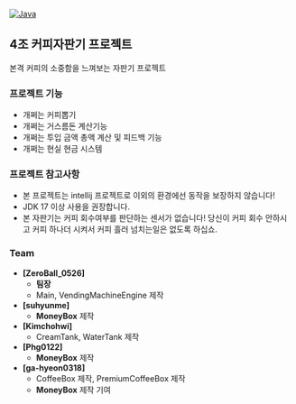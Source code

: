[![Java](https://img.shields.io/badge/Java-17-ED8B00.svg?logo=openjdk)](https://www.azul.com/)
## 4조 커피자판기 프로젝트

본격 커피의 소중함을 느껴보는 자판기 프로젝트

### 프로젝트 기능
* 개쩌는 커피뽑기
* 개쩌는 거스름돈 계산기능
* 개쩌는 투입 금액 총액 계산 및 피드백 기능
* 개쩌는 현실 현금 시스템

### 프로젝트 참고사항
* 본 프로젝트는 intellij 프로젝트로 이외의 환경에선 동작을 보장하지 않습니다!
* JDK 17 이상 사용을 권장합니다.
* 본 자판기는 커피 회수여부를 판단하는 센서가 없습니다! 당신이 커피 회수 안하시고 커피 하나더 시켜서 커피 흘러 넘치는일은 없도록 하십쇼.

### Team

* **[ZeroBall_0526]**
  * **팀장**
  * Main, VendingMachineEngine 제작
* **[suhyunme]**
  * **MoneyBox** 제작
* **[Kimchohwi]**
  * CreamTank, WaterTank 제작
* **[Phg0122]**
  * **MoneyBox** 제작
* **[ga-hyeon0318]**
  * CoffeeBox 제작, PremiumCoffeeBox 제작
  * **MoneyBox** 제작 기여
